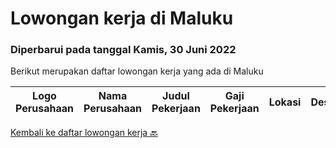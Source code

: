 
  # Lowongan kerja di Maluku

  ### Diperbarui pada tanggal Kamis, 30 Juni 2022

  Berikut merupakan daftar lowongan kerja yang ada di Maluku

  |Logo Perusahaan | Nama Perusahaan | Judul Pekerjaan | Gaji Pekerjaan | Lokasi | Deskripsi | Tanggal diunggah | Pranala |
  | -------------- | --------------- | --------------- | --------- | --------- | -------------- | ------- | ----------- |
  

  [Kembali ke daftar lowongan kerja 🔙](../README.md#daftar-lowongan-kerja)
  